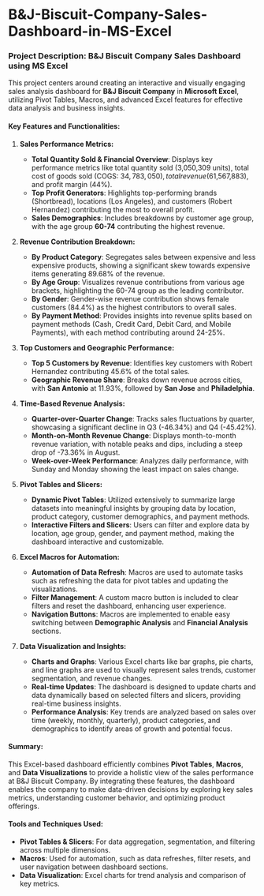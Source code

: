 # B&J-Biscuit-Company-Sales-Dashboard-in-MS-Excel
### Project Description: B&J Biscuit Company Sales Dashboard using MS Excel

This project centers around creating an interactive and visually engaging sales analysis dashboard for **B&J Biscuit Company** in **Microsoft Excel**, utilizing Pivot Tables, Macros, and advanced Excel features for effective data analysis and business insights.

#### Key Features and Functionalities:

1. **Sales Performance Metrics:**
   - **Total Quantity Sold & Financial Overview**: Displays key performance metrics like total quantity sold (3,050,309 units), total cost of goods sold (COGS: $34,783,050), total revenue ($61,567,883), and profit margin (44%).
   - **Top Profit Generators**: Highlights top-performing brands (Shortbread), locations (Los Angeles), and customers (Robert Hernandez) contributing the most to overall profit. 
   - **Sales Demographics**: Includes breakdowns by customer age group, with the age group **60-74** contributing the highest revenue.

2. **Revenue Contribution Breakdown:**
   - **By Product Category**: Segregates sales between expensive and less expensive products, showing a significant skew towards expensive items generating 89.68% of the revenue.
   - **By Age Group**: Visualizes revenue contributions from various age brackets, highlighting the 60-74 group as the leading contributor.
   - **By Gender**: Gender-wise revenue contribution shows female customers (84.4%) as the highest contributors to overall sales.
   - **By Payment Method**: Provides insights into revenue splits based on payment methods (Cash, Credit Card, Debit Card, and Mobile Payments), with each method contributing around 24-25%.

3. **Top Customers and Geographic Performance:**
   - **Top 5 Customers by Revenue**: Identifies key customers with Robert Hernandez contributing 45.6% of the total sales.
   - **Geographic Revenue Share**: Breaks down revenue across cities, with **San Antonio** at 11.93%, followed by **San Jose** and **Philadelphia**.

4. **Time-Based Revenue Analysis:**
   - **Quarter-over-Quarter Change**: Tracks sales fluctuations by quarter, showcasing a significant decline in Q3 (-46.34%) and Q4 (-45.42%).
   - **Month-on-Month Revenue Change**: Displays month-to-month revenue variation, with notable peaks and dips, including a steep drop of -73.36% in August.
   - **Week-over-Week Performance**: Analyzes daily performance, with Sunday and Monday showing the least impact on sales change.

5. **Pivot Tables and Slicers:**
   - **Dynamic Pivot Tables**: Utilized extensively to summarize large datasets into meaningful insights by grouping data by location, product category, customer demographics, and payment methods.
   - **Interactive Filters and Slicers**: Users can filter and explore data by location, age group, gender, and payment method, making the dashboard interactive and customizable.

6. **Excel Macros for Automation:**
   - **Automation of Data Refresh**: Macros are used to automate tasks such as refreshing the data for pivot tables and updating the visualizations.
   - **Filter Management**: A custom macro button is included to clear filters and reset the dashboard, enhancing user experience.
   - **Navigation Buttons**: Macros are implemented to enable easy switching between **Demographic Analysis** and **Financial Analysis** sections.

7. **Data Visualization and Insights:**
   - **Charts and Graphs**: Various Excel charts like bar graphs, pie charts, and line graphs are used to visually represent sales trends, customer segmentation, and revenue changes.
   - **Real-time Updates**: The dashboard is designed to update charts and data dynamically based on selected filters and slicers, providing real-time business insights.
   - **Performance Analysis**: Key trends are analyzed based on sales over time (weekly, monthly, quarterly), product categories, and demographics to identify areas of growth and potential focus.

#### Summary:
This Excel-based dashboard efficiently combines **Pivot Tables**, **Macros**, and **Data Visualizations** to provide a holistic view of the sales performance at B&J Biscuit Company. By integrating these features, the dashboard enables the company to make data-driven decisions by exploring key sales metrics, understanding customer behavior, and optimizing product offerings.

#### Tools and Techniques Used:
- **Pivot Tables & Slicers**: For data aggregation, segmentation, and filtering across multiple dimensions.
- **Macros**: Used for automation, such as data refreshes, filter resets, and user navigation between dashboard sections.
- **Data Visualization**: Excel charts for trend analysis and comparison of key metrics.
